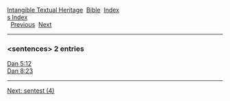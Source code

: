 [Intangible Textual Heritage](../../index)  [Bible](../index) 
[Index](index)   
[s Index](_s_)  
  [Previous](c10002)  [Next](c10004) 

------------------------------------------------------------------------

### &lt;sentences&gt; 2 entries

[Dan 5:12](../kjv/dan005.htm#012)  
[Dan 8:23](../kjv/dan008.htm#023)  

------------------------------------------------------------------------

[Next: sentest (4)](c10004)
